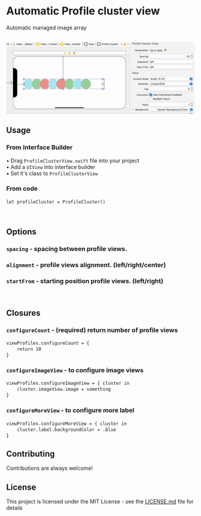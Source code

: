 # Automatic Profile cluster view
Automatic managed image array

## []()
![alt tag](https://github.com/chanonly123/ProfileClusterView/blob/main/ProfileClusterDemo.gif)

## Usage

### From Interface Builder
• Drag `ProfileClusterView.swift` file into your project  
• Add a `UIView` into interface builder  
• Set it's class to `ProfileClusterView`  

### From code
```
let profileCluster = ProfileCluster()
```

&nbsp;&nbsp;
## Options
### `spacing` - spacing between profile views.
### `alignment` - profile views alignment. (left/right/center)
### `startFrom` - starting position profile views. (left/right)

&nbsp;&nbsp;
## Closures
### `configureCount` - (**required**) return number of profile views
```
viewProfiles.configureCount = {
    return 10
}
```
### `configureImageView` - to configure image views
```
viewProfiles.configureImageView = { cluster in
    cluster.imageView.image = something
}
```
### `configureMoreView` - to configure more label
```
viewProfiles.configureMoreView = { cluster in
    cluster.label.backgroundColor = .blue
}
```

## Contributing

Contributions are always welcome!

## License

This project is licensed under the MIT License - see the [LICENSE.md](LICENSE.md) file for details
